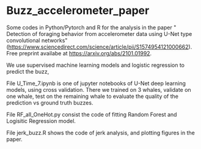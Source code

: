 # Buzz_accelerometer_paper

Some codes in Python/Pytorch and R for the analysis in the paper " Detection of foraging behavior from accelerometer data using U-Net type convolutional networks" (https://www.sciencedirect.com/science/article/pii/S1574954121000662).
Free preprint availabe at https://arxiv.org/abs/2101.01992.

We use supervised machine learning models and logistic regression to predict the buzz,

File U_Time_7.ipynb is one of jupyter notebooks of U-Net deep learning models, using cross validation. 
There we trained on 3 whales, validate on one whale, test on the remaining whale to evaluate
the quality of the prediction vs ground truth buzzes.

File RF_all_OneHot.py consist the code of fitting Random Forest and Logisitic Regression model.

File jerk_buzz.R shows the code of jerk analysis, and plotting figures in the paper.

